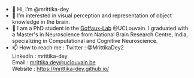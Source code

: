 - 👋 Hi, I’m @mrittika-dey
- 👀 I’m interested in visual perception and representation of object knowledge in the brain. 
- 🌱 I am a PhD student in the <a href="https://goffauxlab.com/">Goffaux-Lab</a> @UCLouvain. I graduated with a Master's in Neuroscience from National Brain Research Centre, India, specializing in Computational and Cognitive Neuroscience.
- 📫 How to reach me : Twitter : @MrittikaDey2 
                       <br> LinkedIn : mrittika-dey
                       <br> Email : mrittika.dey@uclouvain.be
                       <br> Website : https://mrittika-dey.github.io/

<!---
mrittika-dey/mrittika-dey is a ✨ special ✨ repository because its `README.md` (this file) appears on your GitHub profile.
You can click the Preview link to take a look at your changes.
--->
